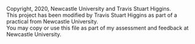 Copyright, 2020, Newcastle University and Travis Stuart Higgins.  
This project has been modified by Travis Stuart Higgins as part of a practical from Newcastle University.    
You may copy or use this file as part of my assessment and feedback at
Newcastle University.